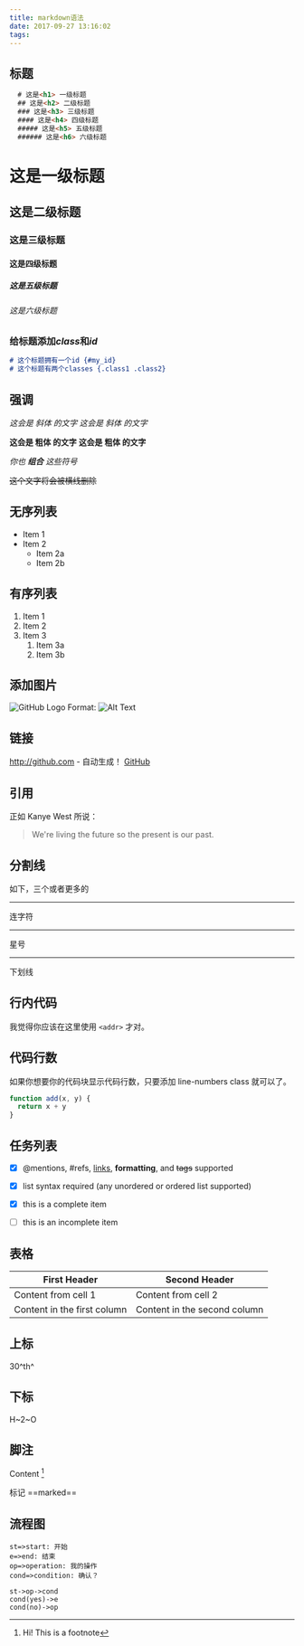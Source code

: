 ```yaml
---
title: markdown语法
date: 2017-09-27 13:16:02
tags:
---
```


## 标题
```markdown
  # 这是<h1> 一级标题
  ## 这是<h2> 二级标题
  ### 这是<h3> 三级标题
  #### 这是<h4> 四级标题
  ##### 这是<h5> 五级标题
  ###### 这是<h6> 六级标题
```
<!-- more -->
# 这是一级标题
## 这是二级标题
### 这是三级标题
#### 这是四级标题
##### 这是五级标题
###### 这是六级标题

### 给标题添加*class*和*id*
```markdown
# 这个标题拥有一个id {#my_id}
# 这个标题有两个classes {.class1 .class2}
```

## 强调
*这会是 斜体 的文字*
_这会是 斜体 的文字_

**这会是 粗体 的文字**
__这会是 粗体 的文字__

_你也 **组合** 这些符号_

~~这个文字将会被横线删除~~

## 无序列表
* Item 1
* Item 2
  * Item 2a
  * Item 2b
## 有序列表
1. Item 1
1. Item 2
1. Item 3
   1. Item 3a
   1. Item 3b

## 添加图片
![GitHub Logo](/images/avatar.jpg)
Format: ![Alt Text](/images/wechatpay.jpg)

## 链接
http://github.com - 自动生成！
[GitHub](http://github.com)

## 引用
正如 Kanye West 所说：

> We're living the future so
> the present is our past.

## 分割线
如下，三个或者更多的

---

连字符

***

星号

___

下划线



## 行内代码
我觉得你应该在这里使用
`<addr>` 才对。

## 代码行数
如果你想要你的代码块显示代码行数，只要添加 line-numbers class 就可以了。
```javascript {.line-numbers}
function add(x, y) {
  return x + y
}
```



## 任务列表
- [x] @mentions, #refs, [links](), **formatting**, and <del>tags</del> supported
- [x] list syntax required (any unordered or ordered list supported)
- [x] this is a complete item
- [ ] this is an incomplete item



## 表格
First Header | Second Header
------------ | -------------
Content from cell 1 | Content from cell 2
Content in the first column | Content in the second column

## 上标
30^th^

## 下标
H~2~O

## 脚注
Content [^1]

[^1]: Hi! This is a footnote

标记
==marked==

## 流程图

```flow
st=>start: 开始
e=>end: 结束
op=>operation: 我的操作
cond=>condition: 确认？

st->op->cond
cond(yes)->e
cond(no)->op
```
